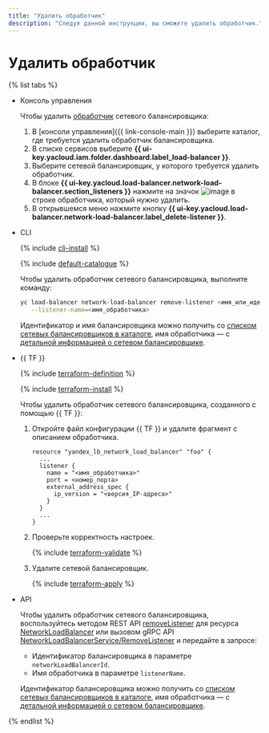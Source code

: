 ```yaml
---
title: "Удалить обработчик"
description: "Следуя данной инструкции, вы сможете удалить обработчик."
---
```


# Удалить обработчик

{% list tabs %}

- Консоль управления
  
  Чтобы удалить [обработчик](../concepts/listener.md) сетевого балансировщика:
  
  1. В [консоли управления]({{ link-console-main }}) выберите каталог, где требуется удалить обработчик балансировщика.
  1. В списке сервисов выберите **{{ ui-key.yacloud.iam.folder.dashboard.label_load-balancer }}**.
  1. Выберите сетевой балансировщик, у которого требуется удалить обработчик.
  1. В блоке **{{ ui-key.yacloud.load-balancer.network-load-balancer.section_listeners }}** нажмите на значок ![image](../../_assets/horizontal-ellipsis.svg) в строке обработчика, который нужно удалить.
  1. В открывшемся меню нажмите кнопку **{{ ui-key.yacloud.load-balancer.network-load-balancer.label_delete-listener }}**.
  
- CLI
  
  {% include [cli-install](../../_includes/cli-install.md) %}
  
  {% include [default-catalogue](../../_includes/default-catalogue.md) %}
  
  Чтобы удалить обработчик сетевого балансировщика, выполните команду:

  ```bash
  yc load-balancer network-load-balancer remove-listener <имя_или_идентификатор_балансировщика> \
     --listener-name=<имя_обработчика>
  ```

  Идентификатор и имя балансировщика можно получить со [списком сетевых балансировщиков в каталоге](load-balancer-list.md#list), имя обработчика — с [детальной информацией о сетевом балансировщике](load-balancer-list.md#get).

- {{ TF }}

  {% include [terraform-definition](../../_tutorials/terraform-definition.md) %}

  {% include [terraform-install](../../_includes/terraform-install.md) %}

  Чтобы удалить обработчик сетевого балансировщика, созданного с помощью {{ TF }}:
  1. Откройте файл конфигурации {{ TF }} и удалите фрагмент с описанием обработчика.

     ```hcl
     resource "yandex_lb_network_load_balancer" "foo" {
       ...
       listener {
         name = "<имя_обработчика>"
         port = <номер_порта>
         external_address_spec {
           ip_version = "<версия_IP-адреса>"
         }
       }
       ...
     }
     ```

  1. Проверьте корректность настроек.

     {% include [terraform-validate](../../_includes/mdb/terraform/validate.md) %}

  1. Удалите сетевой балансировщик.

     {% include [terraform-apply](../../_includes/mdb/terraform/apply.md) %}

- API
  
  Чтобы удалить обработчик сетевого балансировщика, воспользуйтесь методом REST API [removeListener](../api-ref/NetworkLoadBalancer/removeListener.md) для ресурса [NetworkLoadBalancer](../api-ref/NetworkLoadBalancer/index.md) или вызовом gRPC API [NetworkLoadBalancerService/RemoveListener](../api-ref/grpc/network_load_balancer_service.md#RemoveListener) и передайте в запросе:

  * Идентификатор балансировщика в параметре `networkLoadBalancerId`.
  * Имя обработчика в параметре `listenerName`.

  Идентификатор балансировщика можно получить со [списком сетевых балансировщиков в каталоге](load-balancer-list.md#list), имя обработчика — с [детальной информацией о сетевом балансировщике](load-balancer-list.md#get).

{% endlist %}